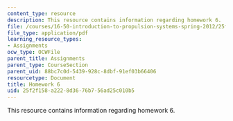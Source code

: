 ```yaml
---
content_type: resource
description: This resource contains information regarding homework 6.
file: /courses/16-50-introduction-to-propulsion-systems-spring-2012/25f2f158a2228d3676b756ad25c010b5_MIT16_50S12_hw6.pdf
file_type: application/pdf
learning_resource_types:
- Assignments
ocw_type: OCWFile
parent_title: Assignments
parent_type: CourseSection
parent_uid: 88bc7c0d-5439-928c-8dbf-91ef03b66406
resourcetype: Document
title: Homework 6
uid: 25f2f158-a222-8d36-76b7-56ad25c010b5
---
```

This resource contains information regarding homework 6.

